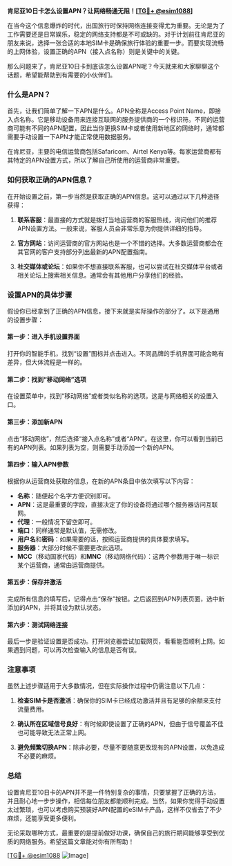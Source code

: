 **肯尼亚10日卡怎么设置APN？让网络畅通无阻！[[TG💪+ @esim1088](https://t.me/s/esim1088)]**

在当今这个信息爆炸的时代，出国旅行时保持网络连接变得尤为重要。无论是为了工作需要还是日常娱乐，稳定的网络支持都是不可或缺的。对于计划前往肯尼亚的朋友来说，选择一张合适的本地SIM卡是确保旅行体验的重要一步。而要实现流畅的上网体验，设置正确的APN（接入点名称）则是关键中的关键。

那么问题来了，肯尼亚10日卡到底该怎么设置APN呢？今天就来和大家聊聊这个话题，希望能帮助到有需要的小伙伴们。

### 什么是APN？

首先，让我们简单了解一下APN是什么。APN全称是Access Point Name，即接入点名称。它是移动设备用来连接互联网的服务提供商的一个标识符。不同的运营商可能有不同的APN配置，因此当你更换SIM卡或者使用新地区的网络时，通常都需要手动设置一下APN才能正常使用数据服务。

在肯尼亚，主要的电信运营商包括Safaricom、Airtel Kenya等。每家运营商都有其特定的APN设置方式，所以了解自己所使用的运营商非常重要。

### 如何获取正确的APN信息？

在开始设置之前，第一步当然是获取正确的APN信息。这可以通过以下几种途径获得：

1. **联系客服**：最直接的方式就是拨打当地运营商的客服热线，询问他们的推荐APN设置方法。一般来说，客服人员会非常乐意为你提供详细的指导。
   
2. **官方网站**：访问运营商的官方网站也是一个不错的选择。大多数运营商都会在其官网的客户支持部分列出最新的APN配置指南。

3. **社交媒体或论坛**：如果你不想直接联系客服，也可以尝试在社交媒体平台或者相关论坛上搜索相关信息。通常会有其他用户分享他们的经验。

### 设置APN的具体步骤

假设你已经拿到了正确的APN信息，接下来就是实际操作的部分了。以下是通用的设置步骤：

#### 第一步：进入手机设置界面
打开你的智能手机，找到“设置”图标并点击进入。不同品牌的手机界面可能会略有差异，但大体流程是一样的。

#### 第二步：找到“移动网络”选项
在设置菜单中，找到“移动网络”或者类似名称的选项。这是与网络相关的设置入口。

#### 第三步：添加新APN
点击“移动网络”，然后选择“接入点名称”或者“APN”。在这里，你可以看到当前已有的APN列表。如果列表为空，则需要手动添加一个新的APN。

#### 第四步：输入APN参数
根据你从运营商处获取的信息，在新的APN条目中依次填写以下内容：
- **名称**：随便起个名字方便识别即可。
- **APN**：这是最重要的字段，直接决定了你的设备将通过哪个服务器访问互联网。
- **代理**：一般情况下留空即可。
- **端口**：同样通常是默认值，无需修改。
- **用户名**和**密码**：如果需要的话，按照运营商提供的具体要求填写。
- **服务器**：大部分时候不需要更改此选项。
- **MCC**（移动国家代码）和**MNC**（移动网络代码）：这两个参数用于唯一标识某个运营商，通常由运营商提供。

#### 第五步：保存并激活
完成所有信息的填写后，记得点击“保存”按钮。之后返回到APN列表页面，选中新添加的APN，并将其设为默认状态。

#### 第六步：测试网络连接
最后一步是验证设置是否成功。打开浏览器尝试加载网页，看看能否顺利上网。如果遇到问题，可以再次检查输入的信息是否有误。

### 注意事项

虽然上述步骤适用于大多数情况，但在实际操作过程中仍需注意以下几点：

1. **检查SIM卡是否激活**：确保你的SIM卡已经成功激活并且有足够的余额来支付流量费用。
   
2. **确认所在区域信号良好**：有时候即使设置了正确的APN，但由于信号覆盖不佳也可能导致无法正常上网。

3. **避免频繁切换APN**：除非必要，尽量不要随意更改现有的APN设置，以免造成不必要的麻烦。

### 总结

设置肯尼亚10日卡的APN并不是一件特别复杂的事情，只要掌握了正确的方法，并且耐心地一步步操作，相信每位朋友都能顺利完成。当然，如果你觉得手动设置太过繁琐，也可以考虑购买预装好APN配置的eSIM卡产品，这样不仅省去了不少麻烦，还能享受更多便利。

无论采取哪种方式，最重要的是提前做好功课，确保自己的旅行期间能够享受到优质的网络服务。希望这篇文章能对你有所帮助！

[[TG💪+ @esim1088](https://t.me/s/esim1088) ![Image](https://i.postimg.cc/4NQfJmqS/Snipaste-2025-05-13-00-14-12.png)]
